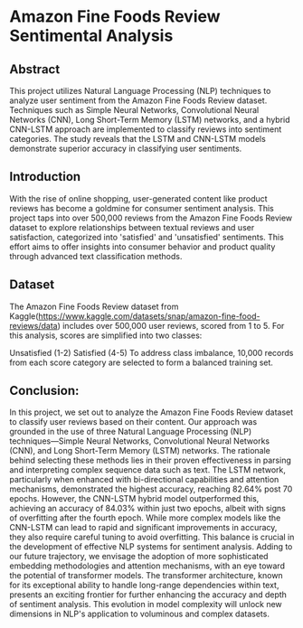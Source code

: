 # Amazon Fine Foods Review Sentimental Analysis

## Abstract
This project utilizes Natural Language Processing (NLP) techniques to analyze user sentiment from the Amazon Fine Foods Review dataset. Techniques such as Simple Neural Networks, Convolutional Neural Networks (CNN), Long Short-Term Memory (LSTM) networks, and a hybrid CNN-LSTM approach are implemented to classify reviews into sentiment categories. The study reveals that the LSTM and CNN-LSTM models demonstrate superior accuracy in classifying user sentiments.

## Introduction
With the rise of online shopping, user-generated content like product reviews has become a goldmine for consumer sentiment analysis. This project taps into over 500,000 reviews from the Amazon Fine Foods Review dataset to explore relationships between textual reviews and user satisfaction, categorized into 'satisfied' and 'unsatisfied' sentiments. This effort aims to offer insights into consumer behavior and product quality through advanced text classification methods.

## Dataset
The Amazon Fine Foods Review dataset from Kaggle(https://www.kaggle.com/datasets/snap/amazon-fine-food-reviews/data) includes over 500,000 user reviews, scored from 1 to 5. For this analysis, scores are simplified into two classes:

Unsatisfied (1-2)
Satisfied (4-5)
To address class imbalance, 10,000 records from each score category are selected to form a balanced training set.


## Conclusion:
In this project, we set out to analyze the Amazon Fine Foods Review dataset to classify user reviews based on their content. Our approach was grounded in the use of three Natural Language Processing (NLP) techniques—Simple Neural Networks, Convolutional Neural Networks (CNN), and Long Short-Term Memory (LSTM) networks. The rationale behind selecting these methods lies in their proven effectiveness in parsing and interpreting complex sequence data such as text. The LSTM network, particularly when enhanced with bi-directional capabilities and attention mechanisms, demonstrated the highest accuracy, reaching 82.64% post 70 epochs. However, the CNN-LSTM hybrid model outperformed this, achieving an accuracy of 84.03% within just two epochs, albeit with signs of overfitting after the fourth epoch. While more complex models like the CNN-LSTM can lead to rapid and significant improvements in accuracy, they also require careful tuning to avoid overfitting. This balance is crucial in the development of effective NLP systems for sentiment analysis.
Adding to our future trajectory, we envisage the adoption of more sophisticated embedding methodologies and attention mechanisms, with an eye toward the potential of transformer models. The transformer architecture, known for its exceptional ability to handle long-range dependencies within text, presents an exciting frontier for further enhancing the accuracy and depth of sentiment analysis. This evolution in model complexity will unlock new dimensions in NLP's application to voluminous and complex datasets.
